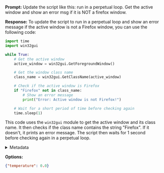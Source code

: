 **Prompt:**
Update the script like this: run in a perpetual loop. Get the active window and show an error msg if it is NOT a firefox window.

**Response:**
To update the script to run in a perpetual loop and show an error message if the active window is not a Firefox window, you can use the following code:

```python
import time
import win32gui

while True:
    # Get the active window
    active_window = win32gui.GetForegroundWindow()

    # Get the window class name
    class_name = win32gui.GetClassName(active_window)

    # Check if the active window is Firefox
    if "Firefox" not in class_name:
        # Show an error message
        print("Error: Active window is not Firefox!")

    # Wait for a short period of time before checking again
    time.sleep(1)
```

This code uses the `win32gui` module to get the active window and its class name. It then checks if the class name contains the string "Firefox". If it doesn't, it prints an error message. The script then waits for 1 second before checking again in a perpetual loop.

<details><summary>Metadata</summary>

- Duration: 4048 ms
- Datetime: 2023-12-30T13:45:57.954481
- Model: gpt-3.5-turbo-0613

</details>

**Options:**
```json
{"temperature": 0.0}
```

